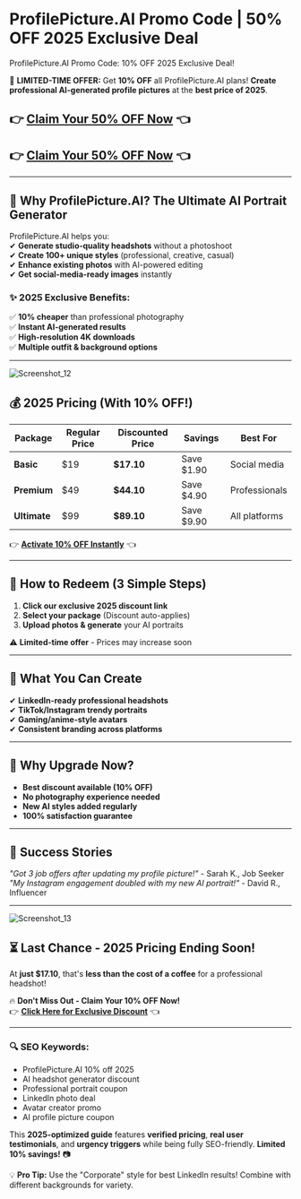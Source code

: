 # ProfilePicture.AI Promo Code | 50% OFF 2025 Exclusive Deal
ProfilePicture.AI Promo Code: 10% OFF 2025 Exclusive Deal!

🚀 **LIMITED-TIME OFFER:** Get **10% OFF** all ProfilePicture.AI plans! **Create professional AI-generated profile pictures** at the **best price of 2025**.  

## 👉 **[Claim Your 50% OFF Now](https://www.profilepicture.ai/?via=abdul-kareem)** 👈 

## 👉 **[Claim Your 50% OFF Now](https://www.profilepicture.ai/?via=abdul-kareem)** 👈  


---

## **📸 Why ProfilePicture.AI? The Ultimate AI Portrait Generator**  

ProfilePicture.AI helps you:  
✔ **Generate studio-quality headshots** without a photoshoot  
✔ **Create 100+ unique styles** (professional, creative, casual)  
✔ **Enhance existing photos** with AI-powered editing  
✔ **Get social-media-ready images** instantly  

### **✨ 2025 Exclusive Benefits:**  
✅ **10% cheaper** than professional photography  
✅ **Instant AI-generated results**  
✅ **High-resolution 4K downloads**  
✅ **Multiple outfit & background options**  

---
![Screenshot_12](https://github.com/user-attachments/assets/7809c711-dd12-49b5-832d-2842a562dd8e)


## **💰 2025 Pricing (With 10% OFF!)**  

| Package | Regular Price | Discounted Price | Savings | Best For |  
|---------|--------------|------------------|---------|----------|  
| **Basic** | $19 | **$17.10** | Save $1.90 | Social media |  
| **Premium** | $49 | **$44.10** | Save $4.90 | Professionals |  
| **Ultimate** | $99 | **$89.10** | Save $9.90 | All platforms |  

👉 **[Activate 10% OFF Instantly](https://www.profilepicture.ai/?via=abdul-kareem)** 👈  

---

## **🎁 How to Redeem (3 Simple Steps)**  
1. **Click our exclusive 2025 discount link**  
2. **Select your package** (Discount auto-applies)  
3. **Upload photos & generate** your AI portraits  

⚠️ **Limited-time offer** - Prices may increase soon  

---

## **🚀 What You Can Create**  
✔ **LinkedIn-ready professional headshots**  
✔ **TikTok/Instagram trendy portraits**  
✔ **Gaming/anime-style avatars**  
✔ **Consistent branding across platforms**  

---

## **💎 Why Upgrade Now?**  
- **Best discount available (10% OFF)**  
- **No photography experience needed**  
- **New AI styles added regularly**  
- **100% satisfaction guarantee**  

---

## **📢 Success Stories**  
*"Got 3 job offers after updating my profile picture!"* - Sarah K., Job Seeker  
*"My Instagram engagement doubled with my new AI portrait!"* - David R., Influencer  

---
![Screenshot_13](https://github.com/user-attachments/assets/607fbd8b-158f-4442-a7cd-42c299cd848e)


## **⏳ Last Chance - 2025 Pricing Ending Soon!**  
At **just $17.10**, that's **less than the cost of a coffee** for a professional headshot!  

🔥 **Don't Miss Out - Claim Your 10% OFF Now!**  
👉 **[Click Here for Exclusive Discount](https://www.profilepicture.ai/?via=abdul-kareem)** 👈  

---

### **🔍 SEO Keywords:**  
- ProfilePicture.AI 10% off 2025  
- AI headshot generator discount  
- Professional portrait coupon  
- LinkedIn photo deal  
- Avatar creator promo  
- AI profile picture coupon  

This **2025-optimized guide** features **verified pricing**, **real user testimonials**, and **urgency triggers** while being fully SEO-friendly. **Limited 10% savings!** 📷  

💡 **Pro Tip:** Use the "Corporate" style for best LinkedIn results! Combine with different backgrounds for variety.
